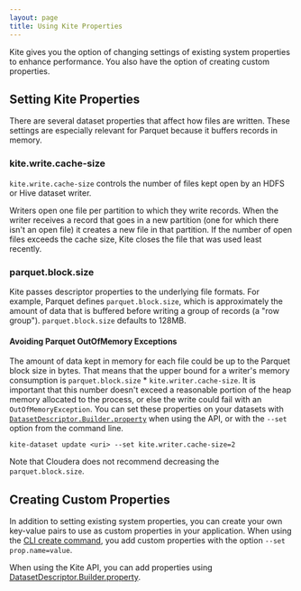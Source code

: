 ```yaml
---
layout: page
title: Using Kite Properties
---
```


Kite gives you the option of changing settings of existing system properties to enhance performance. You also have the option of creating custom properties.

## Setting Kite Properties

There are several dataset properties that affect how files are written. These settings are especially relevant for Parquet because it buffers records in memory. 

### kite.write.cache-size

`kite.write.cache-size` controls the number of files kept open by an HDFS or Hive dataset writer.

Writers open one file per partition to which they write records. When the writer receives a record that goes in a new partition (one for which there isn't an open file) it creates a new file in that partition. If the number of open files exceeds the cache size, Kite closes the file that was used least recently.

### parquet.block.size

Kite passes descriptor properties to the underlying file formats. For example, Parquet defines `parquet.block.size`, which is approximately the amount of data that is buffered before writing a group of records (a "row group"). `parquet.block.size` defaults to 128MB.

#### Avoiding Parquet OutOfMemory Exceptions
The amount of data kept in memory for each file could be up to the Parquet block size in bytes. That means that the upper bound for a writer's memory consumption is `parquet.block.size` * `kite.writer.cache-size`. It is important that this number doesn't exceed a reasonable portion of the heap memory allocated to the process, or else the write could fail with an `OutOfMemoryException`. You can set these properties on your datasets with [`DatasetDescriptor.Builder.property`][dataset-descriptor-builder] when using the API, or with the `--set` option from the command line.

```
kite-dataset update <uri> --set kite.writer.cache-size=2
```

Note that Cloudera does not recommend decreasing the `parquet.block.size`.

## Creating Custom Properties

In addition to setting existing system properties, you can create your own key-value pairs to use as custom properties in your application. When using the  [CLI create command]({{site.baseurl}}/cli-reference.html#create), you add custom properties with the option `--set prop.name=value`.

When using the Kite API, you can add properties using [DatasetDescriptor.Builder.property][dataset-descriptor-builder].

[dataset-descriptor-builder]: http://kitesdk.org/docs/current/apidocs/org/kitesdk/data/DatasetDescriptor.Builder.html#property(java.lang.String,%20java.lang.String).